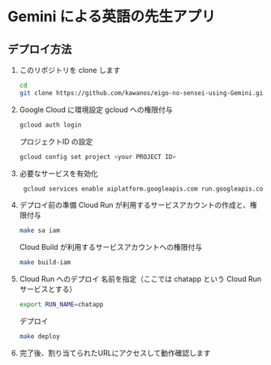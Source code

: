 # Gemini による英語の先生アプリ

## デプロイ方法

1. このリポジトリを clone します
   ```bash
   cd
   git clone https://github.com/kawanos/eigo-no-sensei-using-Gemini.git
   ```

2. Google Cloud に環境設定
   gcloud への権限付与
   ```bash
   gcloud auth login
   ```
   プロジェクトID の設定
   ```bash
   gcloud config set project <your PROJECT ID>
   ```

3. 必要なサービスを有効化
   ```bash
    gcloud services enable aiplatform.googleapis.com run.googleapis.com
   ```

4. デプロイ前の準備
   Cloud Run が利用するサービスアカウントの作成と、権限付与
   ```bash
   make sa iam
   ```

   Cloud Build が利用するサービスアカウントへの権限付与
   ```bash
   make build-iam
   ```

5. Cloud Run へのデプロイ
   名前を指定（ここでは chatapp という Cloud Run サービスとする）
   ```bash
   export RUN_NAME=chatapp
   ```

   デプロイ
   ```bash
   make deploy
   ```


6. 完了後、割り当てられたURLにアクセスして動作確認します
